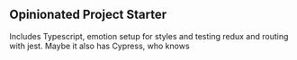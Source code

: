 ## Opinionated Project Starter

Includes Typescript, emotion setup for styles and testing redux and routing with jest. Maybe it also has Cypress, who knows